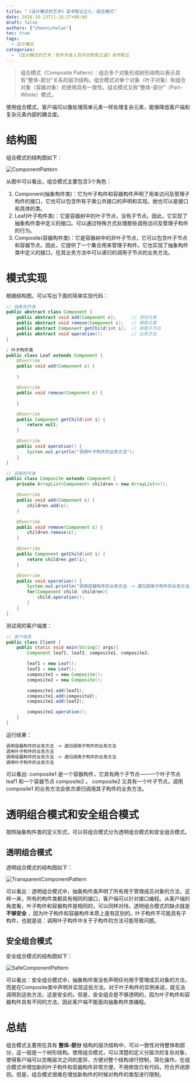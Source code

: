 ```yaml
---
title: "《设计模式的艺术》读书笔记之九：组合模式"
date: 2018-10-13T11:16:37+08:00
draft: false
authors: ["zhannicholas"]
toc: true
tags:
  - 设计模式
categories:
  - 《设计模式的艺术：软件开发人员内功修炼之道》读书笔记
---
```


> 组合模式（Composite Pattern）：组合多个对象形成树形结构以表示具有“整体-部分”关系的层次结构。组合模式对单个对象（叶子对象）和组合对象（容器对象）的使用具有一致性。组合模式又称“整体-部分”（Part-Whole）模式。

使用组合模式，客户端可以像处理简单元素一样处理复杂元素，能够降低客户端和复杂元素内部的耦合度。

# 结构图

组合模式的结构图如下：

![ComponentPattern](/images/design-patterns/ComponentPattern.jpg "组合模式结构图")

从图中可以看出，组合模式主要包含3个角色：

1. Component(抽象构件类)：它为叶子构件和容器构件声明了用来访问及管理子构件的接口，它也可以包含所有子类公共接口的声明和实现。她也可以是接口和具体的类。
2. Leaf(叶子构件类)：它是容器树中的叶子节点，没有子节点。因此，它实现了抽象构件类中定义的接口。可以通过特殊方式处理那些调用访问及管理子构件的行为。
3. Composite(容器构件类)：它是容器树中的非叶子节点，它可以包含叶子节点和容器节点。因此，它提供了一个集合用来管理子构件。它也实现了抽象构件类中定义的接口，在其业务方法中可以递归的调用子节点的业务方法。

# 模式实现

根据结构图，可以写出下面的简单实现代码：

```Java
// 抽象构件类
public abstract class Component {
    public abstract void add(Component c);      // 添加元素
    public abstract void remove(Component c);   // 移除元素
    public abstract Component getChild(int i);  // 获取子节点
    public abstract void operation();           // 业务方法
}
```

```Java
/ 叶子构件类
public class Leaf extends Component {
    @Override
    public void add(Component c) {

    }

    @Override
    public void remove(Component c) {

    }

    @Override
    public Component getChild(int i) {
        return null;
    }

    @Override
    public void operation() {
        System.out.println("调用叶子构件的业务方法");
    }
}
```

```Java
// 容器构件类
public class Composite extends Component {
    private ArrayList<Component> children = new ArrayList<>();

    @Override
    public void add(Component c) {
        children.add(c);
    }

    @Override
    public void remove(Component c) {
        children.remove(c);
    }

    @Override
    public Component getChild(int i) {
        return children.get(i);
    }

    @Override
    public void operation() {
        System.out.println("调用容器构件的业务方法 -> 递归调用子构件的业务方法");
        for(Component child: children){
            child.operation();
        }
    }
}
```

测试用的客户端类：

```Java
// 客户端类
public class Client {
    public static void main(String[] args){
        Component leaf1, leaf2, composite1, composite2;

        leaf1 = new Leaf();
        leaf2 = new Leaf();
        composite1 = new Composite();
        composite2 = new Composite();

        composite1.add(leaf1);
        composite1.add(composite2);
        composite2.add(leaf2);

        composite1.operation();
    }
}
```

运行结果：

```txt
调用容器构件的业务方法 -> 递归调用子构件的业务方法
调用叶子构件的业务方法
调用容器构件的业务方法 -> 递归调用子构件的业务方法
调用叶子构件的业务方法
```

可以看出:  composite1 是一个容器构件，它具有两个子节点——一个叶子节点 leaf1 和一个容器节点 composite2  。 composite2 又具有一个叶子节点。调用 composite1 的业务方法会依次递归调用其子构件的业务方法。

# 透明组合模式和安全组合模式

按照抽象构件类的定义形式，可以将组合模式分为透明组合模式和安全组合模式。

## 透明组合模式

透明组合模式的结构图如下：

![TransparentComponentPattern](/images/design-patterns/TransparentComponentPattern.jpg "透明组合模式结构图")

可以看出：透明组合模式中，抽象构件类声明了所有用于管理成员对象的方法，这样一来，所有的构件类都具有相同的接口，客户端可以针对接口编程。从客户端的角度看，叶子构件和容器构件是相同的，可以同样对待。透明组合模式的缺点就是 **不够安全** ，因为叶子构件和容器构件本质上是有区别的。叶子构件不可能具有子构件，也就是说：调用叶子构件中关于子构件的方法可能导致问题。

## 安全组合模式

安全组合模式的结构图如下：

![SafeComponentPattern](/images/design-patterns/SafeComponentPattern.jpg "安全组合模式结构图")

可以看出：安全组合模式中，抽象构件类没有声明任何用于管理成员对象的方法，而是在Composite类中声明并实现这些方法。对于叶子构件的实例来说，就无法调用到这些方法，这是安全的。但是，安全组合是不够透明的，因为叶子构件和容器构件具有不同的方法，因此客户端不能面向抽象构件类编程。

# 总结

组合模式主要用在具有 **整体-部分** 结构的层次结构中，可以一致性对待整体和部分，这一般是一个树形结构。使用组合模式，可以清楚的定义分层次的复杂对象，使得客户端可以忽略层次之间的差异，方便对整个结构进行控制，简化操作。在组合模式中增加新的叶子构件和容器构件非常方便，不用修改已有代码，符合开闭原则。但是，组合模式很难在增加新构件的时候对构件的类型进行限制。
